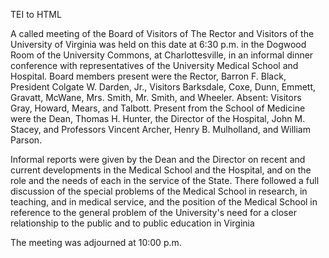  TEI to HTML

A called meeting of the Board of Visitors of The Rector and Visitors of the University of Virginia was held on this date at 6:30 p.m. in the Dogwood Room of the University Commons, at Charlottesville, in an informal dinner conference with representatives of the University Medical School and Hospital. Board members present were the Rector, Barron F. Black, President Colgate W. Darden, Jr., Visitors Barksdale, Coxe, Dunn, Emmett, Gravatt, McWane, Mrs. Smith, Mr. Smith, and Wheeler. Absent: Visitors Gray, Howard, Mears, and Talbott. Present from the School of Medicine were the Dean, Thomas H. Hunter, the Director of the Hospital, John M. Stacey, and Professors Vincent Archer, Henry B. Mulholland, and William Parson.

Informal reports were given by the Dean and the Director on recent and current developments in the Medical School and the Hospital, and on the role and the needs of each in the service of the State. There followed a full discussion of the special problems of the Medical School in research, in teaching, and in medical service, and the position of the Medical School in reference to the general problem of the University's need for a closer relationship to the public and to public education in Virginia

The meeting was adjourned at 10:00 p.m.